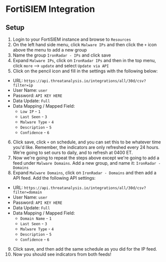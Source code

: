 # FortiSIEM Integration

## Setup

1. Login to your FortiSIEM instance and browse to `Resources`
2. On the left hand side menu, click `Malware IPs` and then click the `+` icon above the menu to add a new group
3. Name the group `IronRadar - IPs` and click save
4. Expand `Malware IPs`, click on `IronRadar IPs` and then in the top menu, click `more` --> `update` and select `Update via API`
5. Click on the pencil icon and fill in the settings with the following below:
- URL: `https://api.threatanalysis.io/integrations/all/30d/csv?filter=ip`
- User Name: `user`
- Password: `API KEY HERE`
- Data Update: `Full`
- Data Mapping / Mapped Field:
    - `Low IP` - `1`
    - `Last Seen` - `3`
    - `Malware Type` - `4`
    - `Description` - `5`
    - `Confidence` - `6`
6. Click save, click `+` on schedule, and you can set this to be whatever time you'd like. Remember, the indicators are only refreshed every 24 hours. We're going to set ours to daily, and to refresh at 0400 ET.
7. Now we're going to repeat the steps above except we're going to add a feed under `Malware Domains`. Add a new group, and name it: `IronRadar - Domains`
8. Expand `Malware Domains`, click on `IronRadar - Domains` and then add a API feed. Add the following API settings:
- URL: `https://api.threatanalysis.io/integrations/all/30d/csv?filter=domain`
- User Name: `user`
- Password: `API KEY HERE`
- Data Update: `Full`
- Data Mapping / Mapped Field:
    - `Domain Name` - `1`
    - `Last Seen` - `3`
    - `Malware Type` - `4`
    - `Description` - `5`
    - `Confidence` - `6`
9. Click save, and then add the same schedule as you did for the IP feed.
10. Now you should see indicators from both feeds!



